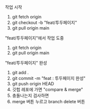 작업 시작

1. git fetch origin
2. git checkout -b "feat/투두페이지"
3. git pull origin main

"feat/투두페이지"에서 작업 도중

1. git fetch origin
2. git pull origin main

"feat/투두페이지" 완성

1. git add .
2. git commit -m "feat : 투두페이지 완성"
3. git push origin HEAD
4. 깃헙 레포에 가면 "compare & merge"
5. 충돌나는지 검사하면
6. merge 버튼 누르고 branch delete 버튼

